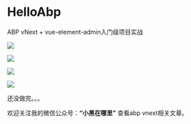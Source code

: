 # HelloAbp
ABP vNext + vue-element-admin入门级项目实战

![](https://img2020.cnblogs.com/blog/610959/202008/610959-20200819225612137-1997525523.png)

![](https://img2020.cnblogs.com/blog/610959/202008/610959-20200819225759445-2050487330.png)

![](https://img2020.cnblogs.com/blog/610959/202008/610959-20200819225844482-1130287626.png)

![](https://img2020.cnblogs.com/blog/610959/202008/610959-20200821223023332-2042194059.png)

还没做完。。。

欢迎关注我的微信公众号：**“小黑在哪里”** 查看abp vnext相关文章。
